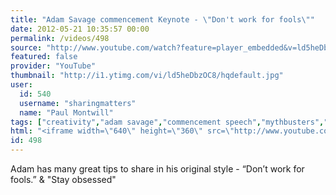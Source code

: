 ```yaml
---
title: "Adam Savage commencement Keynote - \"Don't work for fools\""
date: 2012-05-21 10:35:57 00:00
permalink: /videos/498
source: "http://www.youtube.com/watch?feature=player_embedded&v=ld5heDbzOC8"
featured: false
provider: "YouTube"
thumbnail: "http://i1.ytimg.com/vi/ld5heDbzOC8/hqdefault.jpg"
user:
  id: 540
  username: "sharingmatters"
  name: "Paul Montwill"
tags: ["creativity","adam savage","commencement speech","mythbusters","college"]
html: "<iframe width=\"640\" height=\"360\" src=\"http://www.youtube.com/embed/ld5heDbzOC8?wmode=transparent&fs=1&feature=oembed\" frameborder=\"0\" allowfullscreen></iframe>"
id: 498
---
```


Adam has many great tips to share in his original style - “Don’t work for fools.” & "Stay obsessed"
